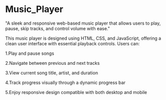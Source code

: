 # Music_Player
"A sleek and responsive web-based music player that allows users to play, pause, skip tracks, and control volume with ease."

This music player is designed using HTML, CSS, and JavaScript, offering a clean user interface with essential playback controls. Users can:

1.Play and pause songs

2.Navigate between previous and next tracks

3.View current song title, artist, and duration

4.Track progress visually through a dynamic progress bar

5.Enjoy responsive design compatible with both desktop and mobile
